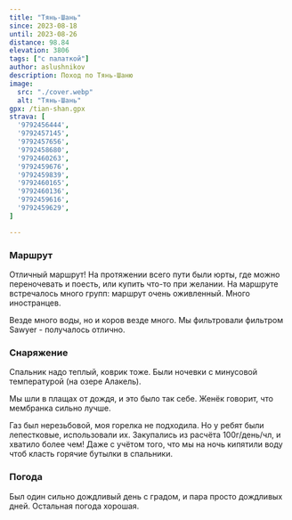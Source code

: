 ```yaml
---
title: "Тянь-Шань"
since: 2023-08-18
until: 2023-08-26
distance: 98.84
elevation: 3806
tags: ["с палаткой"]
author: aslushnikov
description: Поход по Тянь-Шаню
image:
  src: "./cover.webp"
  alt: "Тянь-Шань"
gpx: /tian-shan.gpx
strava: [
  '9792456444',
  '9792457145',
  '9792457656',
  '9792458680',
  '9792460263',
  '9792459676',
  '9792459839',
  '9792460165',
  '9792460136',
  '9792459616',
  '9792459629',
]

---
```


### Маршрут

Отличный маршрут! На протяжении всего пути были юрты, где можно переночевать и поесть, или купить что-то при желании. На маршруте встречалось много групп: маршрут очень оживленный. Много иностранцев. 

Везде много воды, но и коров везде много. Мы фильтровали фильтром Sawyer - получалось отлично. 

### Снаряжение

Спальник надо теплый, коврик тоже. Были ночевки с минусовой температурой (на озере Алакель).

Мы шли в плащах от дождя, и это было так себе. Женёк говорит, что мембранка сильно лучше.

Газ был нерезьбовой, моя горелка не подходила. Но у ребят были лепестковые, использовали их. Закупались из расчёта 100г/день/чл, и хватило более чем! Даже с учётом того, что мы на ночь кипятили воду чтоб класть горячие бутылки в спальники.


### Погода

Был один сильно дождливый день с градом, и пара просто дождливых дней. Остальная погода хорошая.